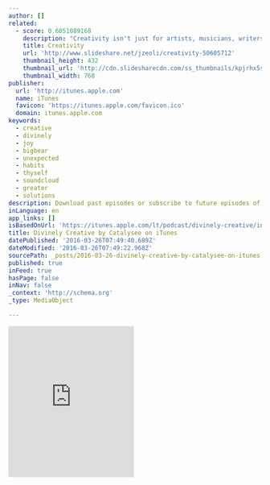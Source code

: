 ```yaml
---
author: []
related:
  - score: 0.6051089168
    description: "Creativity isn't just for artists, musicians, writers, and designers. We all have the ability to be excellent creative thinkers. - https://www.milestechnologi..."
    title: Creativity
    url: 'http://www.slideshare.net/jzeoli/creativity-50605712'
    thumbnail_height: 432
    thumbnail_url: 'http://cdn.slidesharecdn.com/ss_thumbnails/kpjrhx5stgaqoaesnh7r-signature-3f945d39ba23dd9cfcfd3fee5874bd5293c55aa2180b30512d3379a1f65479ee-poli-150716175148-lva1-app6892-thumbnail-4.jpg?cb=1438021298'
    thumbnail_width: 768
publisher:
  url: 'http://itunes.apple.com'
  name: iTunes
  favicon: 'https://itunes.apple.com/favicon.ico'
  domain: itunes.apple.com
keywords:
  - creative
  - divinely
  - joy
  - bigbear
  - unexpected
  - habits
  - thyself
  - soundcloud
  - greater
  - solutions
description: Download past episodes or subscribe to future episodes of Divinely Creative by Catalysee for free.
inLanguage: en
app_links: []
isBasedOnUrl: 'https://itunes.apple.com/lt/podcast/divinely-creative/id1096517304'
title: Divinely Creative by Catalysee on iTunes
datePublished: '2016-03-26T07:49:40.689Z'
dateModified: '2016-03-26T07:49:22.968Z'
sourcePath: _posts/2016-03-26-divinely-creative-by-catalysee-on-itunes.md
published: true
inFeed: true
hasPage: false
inNav: false
_context: 'http://schema.org'
_type: MediaObject

---
```

<iframe src="https://cdn.embedly.com/widgets/media.html?src=http%3A%2F%2Fwidgets.itunes.apple.com%2Fwidget.html%3Fc%3Dlt%26brc%3DFFFFFF%26blc%3DFFFFFF%26trc%3DFFFFFF%26tlc%3DFFFFFF%26d%3D%26t%3D%26m%3Dsoftware%26e%3Dalbum%26w%3D250%26h%3D300%26ids%3D1096517304%26wt%3Ddiscovery%26partnerId%3D%26affiliate_id%3D%26at%3D%26ct%3D&amp;url=https%3A%2F%2Fitunes.apple.com%2Flt%2Fpodcast%2Fdivinely-creative%2Fid1096517304%3Fmt%3D2&amp;image=http%3A%2F%2Fis2.mzstatic.com%2Fimage%2Fthumb%2FMusic69%2Fv4%2F85%2F3c%2Fa8%2F853ca822-8e5e-6c67-7120-117bb2724141%2Fsource%2F1200x630bf.jpg&amp;key=b7d04c9b404c499eba89ee7072e1c4f7&amp;type=text%2Fhtml&amp;schema=apple" width="250" height="300" scrolling="no" frameborder="0" allowfullscreen="allowfullscreen" style=""></iframe>